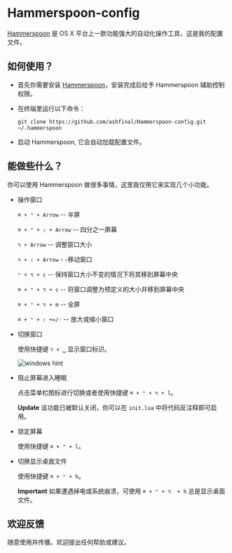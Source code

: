 # Hammerspoon-config

[Hammerspoon][hammerspoon] 是 OS X 平台上一款功能强大的自动化操作工具，这是我的配置文件。

## 如何使用？

- 首先你需要安装 [Hammerspoon][hammerspoon]，安装完成后给予 Hammerspoon 辅助控制权限。

- 在终端里运行以下命令：

    `git clone https://github.com/ashfinal/Hammerspoon-config.git ~/.hammerspoon`

- 启动 Hammerspoon, 它会自动加载配置文件。

## 能做些什么？

你可以使用 Hammerspoon 做很多事情，这里我仅用它来实现几个小功能。

- 操作窗口

    `⌘ + ⌃ + Arrow`     -- 半屏

    `⌘ + ⌃ + ⇧ + Arrow`    -- 四分之一屏幕

    `⌥ + Arrow`     -- 调整窗口大小

    `⌥ + ⇧ + Arrow`    - -移动窗口

    `⌃ + ⌥ + c`    -- 保持窗口大小不变的情况下将其移到屏幕中央

    `⌘ + ⌃ + ⌥ + c`    -- 将窗口调整为预定义的大小并移到屏幕中央

    `⌘ + ⌃ + ⌥ + m`    -- 全屏

    `⌘ + ⌃ + ⇧ +=/-`    -- 放大或缩小窗口

- 切换窗口

    使用快捷键 `⌥ + ␣` 显示窗口标识。

    ![windows hint](https://raw.githubusercontent.com/ashfinal/Hammerspoon-config/master/screenshot/20160328-115751.png "windows hint")

- 阻止屏幕进入睡眠

    点击菜单栏图标进行切换或者使用快捷键 `⌘ + ⌃ + ⌥ + l`。

    **Update** 该功能已被默认关闭，你可以在 `init.lua` 中将代码反注释即可启用。

- 锁定屏幕

    使用快捷键 `⌘ + ⌃ + l`。

- 切换显示桌面文件

    使用快捷键 `⌘ + ⌃ + h`。

    **Important** 如果遭遇掉电或系统崩溃，可使用 `⌘ + ⌃ + ⌥  + h` 总是显示桌面文件。

## 欢迎反馈

随意使用并传播。欢迎提出任何帮助或建议。


[hammerspoon]:http://www.hammerspoon.org "http://www.hammerspoon.org"

